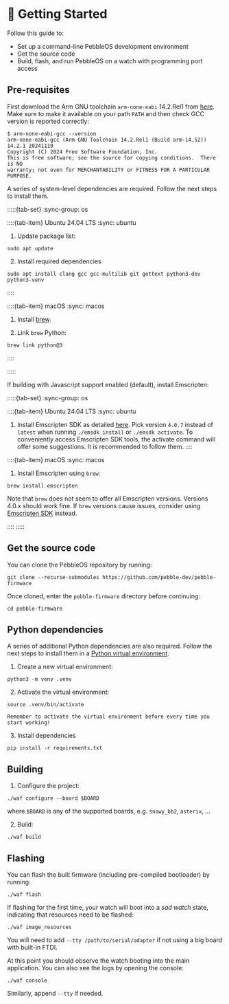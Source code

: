 # 🚀 Getting Started

Follow this guide to:

- Set up a command-line PebbleOS development environment
- Get the source code
- Build, flash, and run PebbleOS on a watch with programming port access

## Pre-requisites

First download the Arm GNU toolchain `arm-none-eabi` 14.2.Rel1 from [here](https://developer.arm.com/downloads/-/arm-gnu-toolchain-downloads).
Make sure to make it available on your path `PATH` and then check GCC version is reported correctly:

```shell
$ arm-none-eabi-gcc --version
arm-none-eabi-gcc (Arm GNU Toolchain 14.2.Rel1 (Build arm-14.52)) 14.2.1 20241119
Copyright (C) 2024 Free Software Foundation, Inc.
This is free software; see the source for copying conditions.  There is NO
warranty; not even for MERCHANTABILITY or FITNESS FOR A PARTICULAR PURPOSE.
```

A series of system-level dependencies are required.
Follow the next steps to install them.

:::::{tab-set}
:sync-group: os

::::{tab-item} Ubuntu 24.04 LTS
:sync: ubuntu

1. Update package list:

```shell
sudo apt update
```

2. Install required dependencies

```shell
sudo apt install clang gcc gcc-multilib git gettext python3-dev python3-venv
```

::::

::::{tab-item} macOS
:sync: macos

1. Install [brew](https://brew.sh/).

2. Link `brew` Python:

```shell
brew link python@3
```

::::

:::::

If building with Javascript support enabled (default), install Emscripten:

:::::{tab-set}
:sync-group: os

::::{tab-item} Ubuntu 24.04 LTS
:sync: ubuntu

1. Install Emscripten SDK as detailed [here](https://emscripten.org/docs/getting_started/downloads.html).
   Pick version `4.0.7` instead of `latest` when running `./emsdk install` or `./emsdk activate`.
   To conveniently access Emscripten SDK tools, the activate command will offer some suggestions.
   It is recommended to follow them.
::::

::::{tab-item} macOS
:sync: macos

1. Install Emscripten using `brew`:

```shell
brew install emscripten
```

Note that `brew` does not seem to offer all Emscripten versions.
Versions 4.0.x should work fine.
If `brew` versions cause issues, consider using [Emscripten SDK](https://emscripten.org/docs/getting_started/downloads.html) instead.

::::
:::::

## Get the source code

You can clone the PebbleOS repository by running:

```shell
git clone --recurse-submodules https://github.com/pebble-dev/pebble-firmware
```

Once cloned, enter the `pebble-firmware` directory before continuing:

```shell
cd pebble-firmware
```

## Python dependencies

A series of additional Python dependencies are also required.
Follow the next steps to install them in a [Python virtual environment](https://docs.python.org/3/library/venv.html).

1. Create a new virtual environment:

```shell
python3 -m venv .venv
```

2. Activate the virtual environment:

```shell
source .venv/bin/activate
```

```{tip}
Remember to activate the virtual environment before every time you start working!
```

3. Install dependencies

```shell
pip install -r requirements.txt
```

## Building

1. Configure the project:

```shell
./waf configure --board $BOARD
```

where `$BOARD` is any of the supported boards, e.g. `snowy_bb2`, `asterix`, ...

2. Build:

```shell
./waf build
```

## Flashing

You can flash the built firmware (including pre-compiled bootloader) by running:

```shell
./waf flash
```

If flashing for the first time, your watch will boot into a _sad watch_ state, indicating that resources need to be flashed:

```shell
./waf image_resources
```

You will need to add `--tty /path/to/serial/adapter` if not using a big board with built-in FTDI.

At this point you should observe the watch booting into the main application.
You can also see the logs by opening the console:

```shell
./waf console
```

Similarly, append `--tty` if needed.
